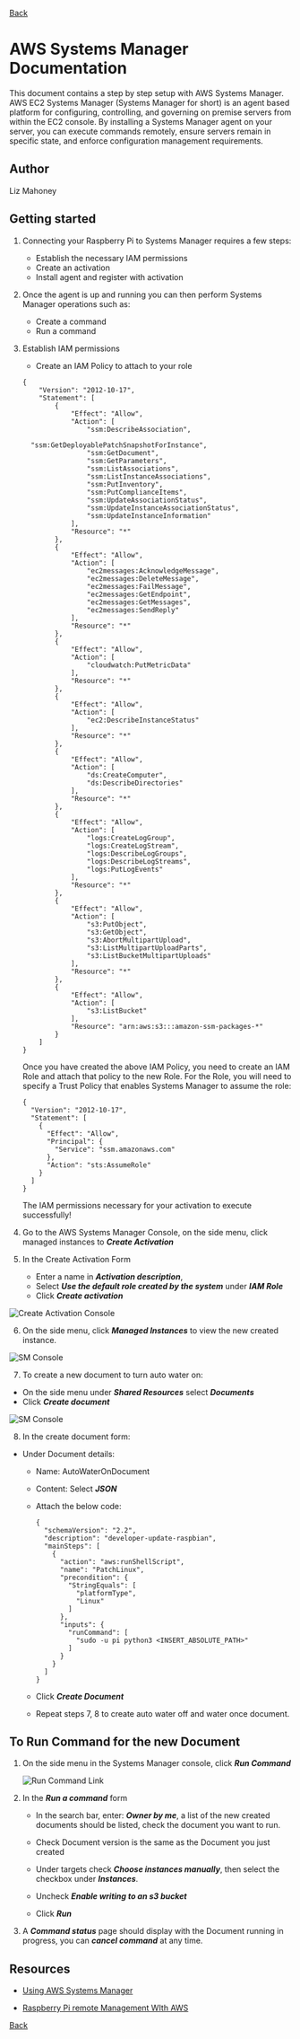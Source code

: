 [Back](./README.md)

# AWS Systems Manager Documentation

This document contains a step by step setup with AWS Systems Manager. AWS EC2 Systems Manager (Systems Manager for short)
is an agent based platform for configuring, controlling, and governing on premise servers from within the EC2 console. 
By installing a Systems Manager agent on your server, you can execute commands remotely, ensure servers remain in 
specific state, and enforce configuration management requirements.

## Author

Liz Mahoney

## Getting started

1. Connecting your Raspberry Pi to Systems Manager requires a few steps:

    - Establish the necessary IAM permissions
    - Create an activation
    - Install agent and register with activation
    
2. Once the agent is up and running you can then perform Systems Manager operations such as:

    - Create a command
    - Run a command

3. Establish IAM permissions
    
    - Create an IAM Policy to attach to your role   
    
    ```
    {
        "Version": "2012-10-17",
        "Statement": [
            {
                "Effect": "Allow",
                "Action": [
                    "ssm:DescribeAssociation",
    
      "ssm:GetDeployablePatchSnapshotForInstance",
                    "ssm:GetDocument",
                    "ssm:GetParameters",
                    "ssm:ListAssociations",
                    "ssm:ListInstanceAssociations",
                    "ssm:PutInventory",
                    "ssm:PutComplianceItems",
                    "ssm:UpdateAssociationStatus",
                    "ssm:UpdateInstanceAssociationStatus",
                    "ssm:UpdateInstanceInformation"
                ],
                "Resource": "*"
            },
            {
                "Effect": "Allow",
                "Action": [
                    "ec2messages:AcknowledgeMessage",
                    "ec2messages:DeleteMessage",
                    "ec2messages:FailMessage",
                    "ec2messages:GetEndpoint",
                    "ec2messages:GetMessages",
                    "ec2messages:SendReply"
                ],
                "Resource": "*"
            },
            {
                "Effect": "Allow",
                "Action": [
                    "cloudwatch:PutMetricData"
                ],
                "Resource": "*"
            },
            {
                "Effect": "Allow",
                "Action": [
                    "ec2:DescribeInstanceStatus"
                ],
                "Resource": "*"
            },
            {
                "Effect": "Allow",
                "Action": [
                    "ds:CreateComputer",
                    "ds:DescribeDirectories"
                ],
                "Resource": "*"
            },
            {
                "Effect": "Allow",
                "Action": [
                    "logs:CreateLogGroup",
                    "logs:CreateLogStream",
                    "logs:DescribeLogGroups",
                    "logs:DescribeLogStreams",
                    "logs:PutLogEvents"
                ],
                "Resource": "*"
            },
            {
                "Effect": "Allow",
                "Action": [
                    "s3:PutObject",
                    "s3:GetObject",
                    "s3:AbortMultipartUpload",
                    "s3:ListMultipartUploadParts",
                    "s3:ListBucketMultipartUploads"
                ],
                "Resource": "*"
            },
            {
                "Effect": "Allow",
                "Action": [
                    "s3:ListBucket"
                ],
                "Resource": "arn:aws:s3:::amazon-ssm-packages-*"
            }
        ]
    }
    ```
    
    Once you have created the above IAM Policy, you need to create an IAM Role and attach that policy to the new Role.
    For the Role, you will need to specify a Trust Policy that enables Systems Manager to assume the role:
    
    ```
    {
      "Version": "2012-10-17",
      "Statement": [
        {
          "Effect": "Allow",
          "Principal": {
            "Service": "ssm.amazonaws.com"
          },
          "Action": "sts:AssumeRole"
        }
      ]
    }
    ```
    
    The IAM permissions necessary for your activation to execute successfully!   

4. Go to the AWS Systems Manager Console, on the side menu, click managed instances to ***Create Activation***

5. In the Create Activation Form
    - Enter a name  in ***Activation description***, 
    - Select ***Use the default role created by the system*** under  ***IAM Role*** 
    - Click ***Create activation***
    

![Create Activation Console](assets/sm/create_activ.png)

6. On the side menu, click ***Managed Instances*** to view the new created instance.

![SM Console](assets/sm/sm_console.png)

7. To create a new document to turn auto water on:

- On the side menu under ***Shared Resources*** select ***Documents***
- Click ***Create document***

![SM Console](assets/sm/create_document_link.png)

8. In the create document form: 

- Under Document details:
    - Name: AutoWaterOnDocument
    - Content: Select ***JSON***
    - Attach the below code:
    
        ```
        {
          "schemaVersion": "2.2",
          "description": "developer-update-raspbian",
          "mainSteps": [
            {
              "action": "aws:runShellScript",
              "name": "PatchLinux",
              "precondition": {
                "StringEquals": [
                  "platformType",
                  "Linux"
                ]
              },
              "inputs": {
                "runCommand": [
                  "sudo -u pi python3 <INSERT_ABSOLUTE_PATH>"
                ]
              }
            }
          ]
        }
        ```
    - Click ***Create Document***
    - Repeat steps 7, 8 to create auto water off and water once document.
   
## To Run Command for the new Document
 
1. On the side menu in the Systems Manager console, click ***Run Command***
 
    ![Run Command Link](assets/sm/run_command_link.png)
 
2. In the ***Run a command*** form
 
    - In the search bar, enter: ***Owner by me***, a list of the new created documents should be listed, check 
    the document you want to run.
    - Check Document version is the same as the Document you just created
      
    - Under targets check ***Choose instances manually***, then select the checkbox under ***Instances***.
      
    - Uncheck ***Enable writing to an s3 bucket***
    
    - Click ***Run***

3. A ***Command status*** page should display with the Document running in progress, you can ***cancel command*** at 
any time.
 
## Resources

- [Using AWS Systems Manager](https://medium.com/@simonrand_43344/using-aws-simple-systems-manager-and-lambda-to-replace-cron-in-an-ec2-auto-scaling-group-939d114ec9d7)

- [Raspberry Pi remote Management WIth AWS ](https://blogs.sequoiainc.com/raspberry-pi-remote-management-with-aws-ec2-systems-manager/)


[Back](./README.md)